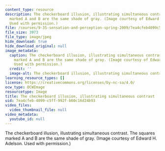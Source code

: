 ```yaml
---
content_type: resource
description: The checkerboard illusion, illustrating simultaneous contrast. The squares
  marked A and B are the same shade of gray. (Image courtesy of Edward H. Adelson.
  Used with permission.)
file: /courses/9-35-sensation-and-perception-spring-2009/7ea4cfeb4099c5ff992fb60c16d24b93_9-35s09-th.jpg
file_size: 3973
file_type: image/jpeg
hide_download: true
hide_download_original: null
image_metadata:
  caption: The checkerboard illusion, illustrating simultaneous contrast. The squares
    marked A and B are the same shade of gray. (Image courtesy of Edward H. Adelson.
    Used with permission.)
  credit: ''
  image-alt: The checkerboard illusion, illustrating simultaneous contrast.
learning_resource_types: []
license: https://creativecommons.org/licenses/by-nc-sa/4.0/
ocw_type: OCWImage
resourcetype: Image
title: The checkerboard illusion, illustrating simultaneous contrast
uid: 7ea4cfeb-4099-c5ff-992f-b60c16d24b93
video_files:
  video_thumbnail_file: null
video_metadata:
  youtube_id: null
---
```

The checkerboard illusion, illustrating simultaneous contrast. The squares marked A and B are the same shade of gray. (Image courtesy of Edward H. Adelson. Used with permission.)